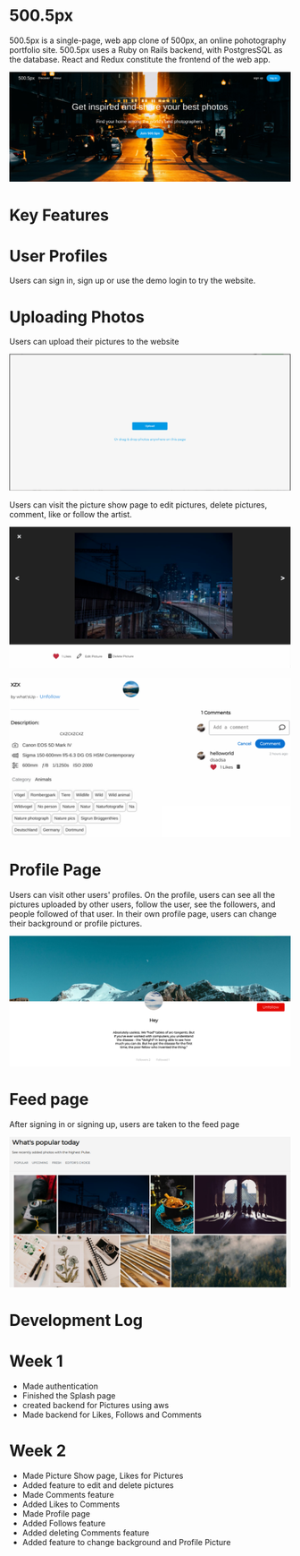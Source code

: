 
# 500.5px

500.5px is a single-page, web app clone of 500px, an online pohotography portfolio site.
500.5px uses a Ruby on Rails backend, with PostgresSQL as the database. React and Redux 
constitute the frontend of the web app.   

![Splash Image](readme_resources/splash_img.png)

# Key Features 

# User Profiles 

Users can sign in, sign up or use the demo login to try the website. 

# Uploading Photos 

Users can upload their pictures to the website

![Upload Image](readme_resources/upload.png)

Users can visit the picture show page to edit pictures, delete pictures, comment, like or follow the artist.

![Picture Show Image](readme_resources/picture_show.png)

![Picture Show Image](readme_resources/picture_show_2.png)


# Profile Page 

Users can visit other users' profiles. On the profile, users can see all the pictures uploaded by other users,
follow the user, see the followers, and people followed of that user. In their own profile page, users can change 
their background or profile pictures.


![Profile Image](readme_resources/profile.png)

# Feed page

After signing in or signing up, users are taken to the feed page


![Feed Page Image](readme_resources/feed_page.png)



# Development Log

# Week 1

* Made authentication 
* Finished the Splash page 
* created backend for Pictures using aws 
* Made backend for Likes, Follows and Comments

# Week 2

* Made Picture Show page, Likes for Pictures
* Added feature to edit and delete pictures
* Made Comments feature
* Added Likes to Comments
* Made Profile page
* Added Follows feature 
* Added deleting Comments feature
* Added feature to change background and Profile Picture
